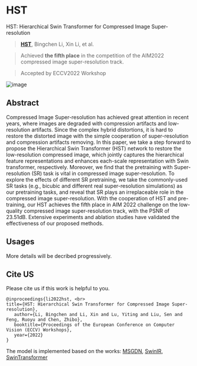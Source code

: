 # HST
HST: Hierarchical Swin Transformer for Compressed Image Super-resolution
> [**HST**](https://arxiv.org/abs/2208.09885), Bingchen Li, Xin Li, et al.    

> Achieved **the fifth place** in the competition of the AIM2022 compressed image super-resolution track.

> Accepted by ECCV2022 Workshop 

![image](https://github.com/lixinustc/HST-Hierarchical-Swin-Transformer-for-Compressed-Image-Super-resolution/blob/main/figs/HST.png)

## Abstract 
Compressed Image Super-resolution has achieved great attention in recent years, where images are degraded with compression artifacts and low-resolution artifacts. Since the complex hybrid distortions,
it is hard to restore the distorted image with the simple cooperation
of super-resolution and compression artifacts removing. In this paper,
we take a step forward to propose the Hierarchical Swin Transformer
(HST) network to restore the low-resolution compressed image, which
jointly captures the hierarchical feature representations and enhances
each-scale representation with Swin transformer, respectively. Moreover,
we find that the pretraining with Super-resolution (SR) task is vital
in compressed image super-resolution. To explore the effects of different SR pretraining, we take the commonly-used SR tasks (e.g., bicubic
and different real super-resolution simulations) as our pretraining tasks,
and reveal that SR plays an irreplaceable role in the compressed image super-resolution. With the cooperation of HST and pre-training, our
HST achieves the fifth place in AIM 2022 challenge on the low-quality
compressed image super-resolution track, with the PSNR of 23.51dB. Extensive experiments and ablation studies have validated the effectiveness
of our proposed methods.

## Usages
More details will be decribed progressively.


## Cite US
Please cite us if this work is helpful to you.
```
@inproceedings{li2022hst, <br>
title={HST: Hierarchical Swin Transformer for Compressed Image Super-resolution}, 
   author={Li, Bingchen and Li, Xin and Lu, Yiting and Liu, Sen and Feng, Ruoyu and Chen, Zhibo}, 
   booktitle={Proceedings of the European Conference on Computer Vision (ECCV) Workshops}, 
   year={2022} 
}
```

The model is implemented based on the works: 
[MSGDN](https://openaccess.thecvf.com/content_CVPRW_2020/papers/w7/Li_Multi-Scale_Grouped_Dense_Network_for_VVC_Intra_Coding_CVPRW_2020_paper.pdf), [SwinIR](https://github.com/JingyunLiang/SwinIR), [SwinTransformer](https://arxiv.org/abs/2103.14030)
